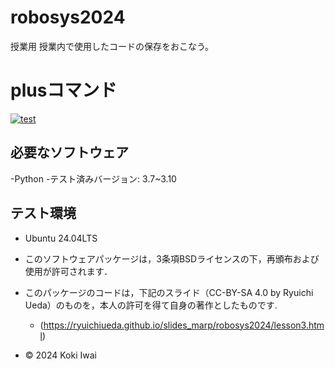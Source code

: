 # robosys2024
授業用
授業内で使用したコードの保存をおこなう。

# plusコマンド
[![test](https://github.com/ookami-koki/robosys2024/actions/workflows/test.yml/badge.svg)](https://github.com/ookami-koki/robosys2024/actions/workflows/test.yml)

## 必要なソフトウェア
-Python
 -テスト済みバージョン: 3.7~3.10

## テスト環境
- Ubuntu 24.04LTS

- このソフトウェアパッケージは，3条項BSDライセンスの下，再頒布および使用が許可されます．
- このパッケージのコードは，下記のスライド（CC-BY-SA 4.0 by Ryuichi Ueda）のものを，本人の許可を得て自身の著作としたものです.
    - (https://ryuichiueda.github.io/slides_marp/robosys2024/lesson3.html)
- © 2024 Koki Iwai
